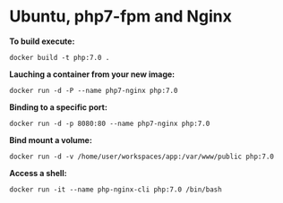 
Ubuntu, php7-fpm and Nginx
================================


__To build execute:__
```
docker build -t php:7.0 .
```


__Lauching a container from your new image:__
```
docker run -d -P --name php7-nginx php:7.0
```


__Binding to a specific port:__
```
docker run -d -p 8080:80 --name php7-nginx php:7.0
```


__Bind mount a volume:__
```
docker run -d -v /home/user/workspaces/app:/var/www/public php:7.0
```


__Access a shell:__
```
docker run -it --name php-nginx-cli php:7.0 /bin/bash
```